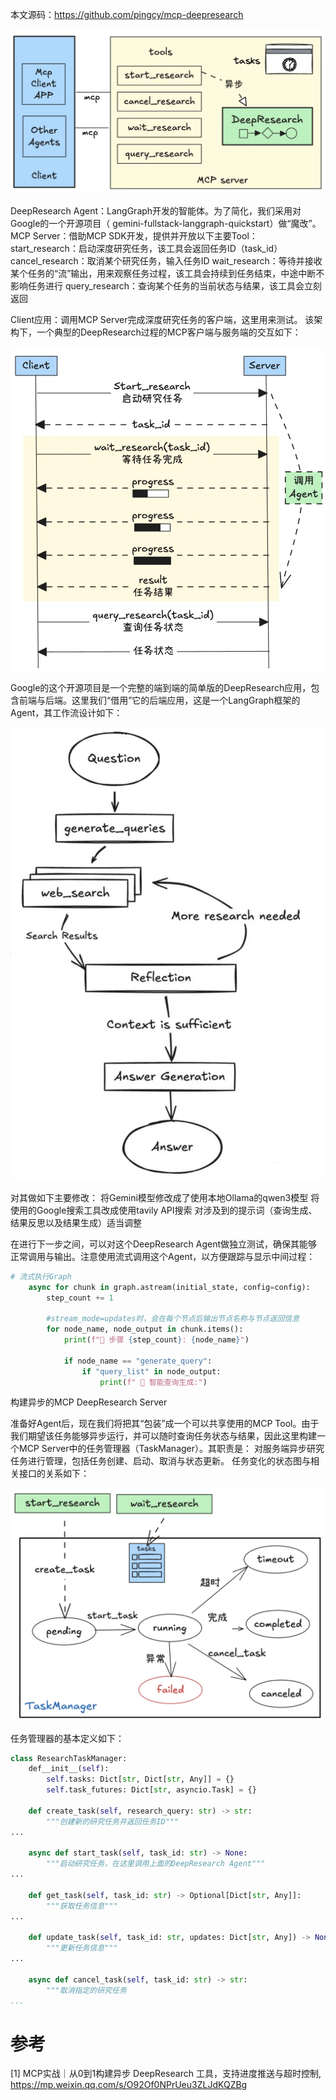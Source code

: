 本文源码：https://github.com/pingcy/mcp-deepresearch

![](.00_mcp架构_images/架构1.png)

DeepResearch Agent：LangGraph开发的智能体。为了简化，我们采用对Google的一个开源项目（ gemini-fullstack-langgraph-quickstart）做“魔改”。
MCP Server：借助MCP SDK开发，提供并开放以下主要Tool：
start_research：启动深度研究任务，该工具会返回任务ID（task_id）
cancel_research：取消某个研究任务，输入任务ID
wait_research：等待并接收某个任务的“流”输出，用来观察任务过程，该工具会持续到任务结束，中途中断不影响任务进行
query_research：查询某个任务的当前状态与结果，该工具会立刻返回

Client应用：调用MCP Server完成深度研究任务的客户端，这里用来测试。
该架构下，一个典型的DeepResearch过程的MCP客户端与服务端的交互如下：

![](.00_mcp架构_images/client架构.png)

Google的这个开源项目是一个完整的端到端的简单版的DeepResearch应用，包含前端与后端。这里我们“借用”它的后端应用，这是一个LangGraph框架的Agent，其工作流设计如下：

![](.00_mcp架构_images/简化架构.png)

对其做如下主要修改：
将Gemini模型修改成了使用本地Ollama的qwen3模型
将使用的Google搜索工具改成使用tavily API搜索
对涉及到的提示词（查询生成、结果反思以及结果生成）适当调整

在进行下一步之间，可以对这个DeepResearch Agent做独立测试，确保其能够正常调用与输出。注意使用流式调用这个Agent，以方便跟踪与显示中间过程：

```python
# 流式执行Graph
    async for chunk in graph.astream(initial_state, config=config):
        step_count += 1
        
        #stream_mode=updates时，会在每个节点后输出节点名称与节点返回信息
        for node_name, node_output in chunk.items():
            print(f"📍 步骤 {step_count}: {node_name}")
            
            if node_name == "generate_query":
                if "query_list" in node_output:
                    print(f" 🧠 智能查询生成:")
```

构建异步的MCP DeepResearch Server

准备好Agent后，现在我们将把其“包装”成一个可以共享使用的MCP Tool。由于我们期望该任务能够异步运行，并可以随时查询任务状态与结果，因此这里构建一个MCP Server中的任务管理器（TaskManager）。其职责是：
对服务端异步研究任务进行管理，包括任务创建、启动、取消与状态更新。
任务变化的状态图与相关接口的关系如下：

![](.00_mcp架构_images/异步架构.png)

任务管理器的基本定义如下：

```python
class ResearchTaskManager:
    def__init__(self):
        self.tasks: Dict[str, Dict[str, Any]] = {}
        self.task_futures: Dict[str, asyncio.Task] = {}

    def create_task(self, research_query: str) -> str:
        """创建新的研究任务并返回任务ID"""
...

    async def start_task(self, task_id: str) -> None:
        """启动研究任务，在这里调用上面的DeepResearch Agent"""
...

    def get_task(self, task_id: str) -> Optional[Dict[str, Any]]:
        """获取任务信息"""
...

    def update_task(self, task_id: str, updates: Dict[str, Any]) -> None:
        """更新任务信息"""
...
    
    async def cancel_task(self, task_id: str) -> str:
        """取消指定的研究任务
...
```


# 参考

[1] MCP实战｜从0到1构建异步 DeepResearch 工具，支持进度推送与超时控制, https://mp.weixin.qq.com/s/O92Of0NPrUeu3ZLJdKQZBg